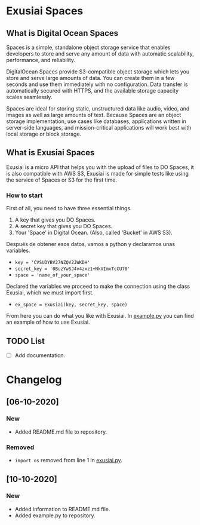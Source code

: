 # Exusiai Spaces

## What is Digital Ocean Spaces

Spaces is a simple, standalone object storage service that enables developers to store and serve any amount of data with automatic scalability, performance, and reliability.

DigitalOcean Spaces provide S3-compatible object storage which lets you store and serve large amounts of data. You can create them in a few seconds and use them immediately with no configuration. Data transfer is automatically secured with HTTPS, and the available storage capacity scales seamlessly.

Spaces are ideal for storing static, unstructured data like audio, video, and images as well as large amounts of text. Because Spaces are an object storage implementation, use cases like databases, applications written in server-side languages, and mission-critical applications will work best with local storage or block storage.

## What is Exusiai Spaces

Exusiai is a micro API that helps you with the upload of files to DO Spaces, it is also compatible with AWS S3, Exusiai is made for simple tests like using the service of Spaces or S3 for the first time.

### How to start

First of all, you need to have three essential things.
1. A key that gives you DO Spaces.
2. A secret key that gives you DO Spaces.
3. Your 'Space' in Digital Ocean. (Also, called 'Bucket' in AWS S3).

Después de obtener esos datos, vamos a python y declaramos unas variables.

- `key = 'CVSUDYBV27NZQV2JWKDH'`
- `secret_key = '0BuzYwSJ4v4zxz1+NkVImxTcCU70'`
- `space = 'name_of_your_space'`

Declared the variables we proceed to make the connection using the class Exusiai, which we must import first.

- `ex_space = Exusiai(key, secret_key, space)`

From here you can do what you like with Exusiai.
In [example.py](https://github.com/raviancad7/exusiai-spaces/blob/master/example.py) you can find an example of how to use Exusiai.

## TODO List
- [ ] Add documentation.


# Changelog 

## [06-10-2020]

### New

- Added README.md file to repository.

### Removed

- `import os` removed from line 1 in [exusiai.py](https://github.com/raviancad7/exusiai-spaces/blob/master/exusiai.py).

## [10-10-2020]

### New

- Added information to README.md file.
- Added example.py to repository.